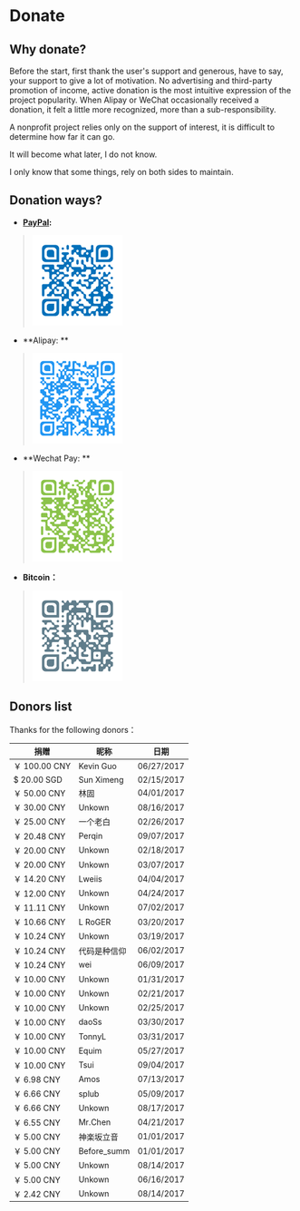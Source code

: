 # Donate

## Why donate?

Before the start, first thank the user's support and generous, have to say, your support to give a lot of motivation.
No advertising and third-party promotion of income, active donation is the most intuitive expression of the project popularity.
When Alipay or WeChat occasionally received a donation, it felt a little more recognized, more than a sub-responsibility.

A nonprofit project relies only on the support of interest, it is difficult to determine how far it can go.

It will become what later, I do not know.

I only know that some things, rely on both sides to maintain.

## Donation ways?

- **[PayPal](https://www.paypal.me/VioseyH/2.89):**
><img src="/static/img/QRcode/PayPal.png" width="160px" height="160px">
- **Alipay: **
><img src="/static/img/QRcode/AliPay.png" width="160px" height="160px">
- **Wechat Pay: **
><img src="/static/img/QRcode/WeChan.png" width="160px" height="160px">
- **Bitcoin：**
><img src="/static/img/QRcode/BTC.png" width="160px" height="160px">

## Donors list

Thanks for the following donors：

| 捐赠 | 昵称 | 日期 |
| ---- | --- | ---- |
| ￥ 100.00 CNY | Kevin Guo | 06/27/2017 |
| $ 20.00 SGD | Sun Ximeng | 02/15/2017 |
| ￥ 50.00 CNY | 林固 | 04/01/2017 |
| ￥ 30.00 CNY | Unkown | 08/16/2017 |
| ￥ 25.00 CNY | 一个老白 | 02/26/2017 |
| ￥ 20.48 CNY | Perqin | 09/07/2017 |
| ￥ 20.00 CNY | Unkown | 02/18/2017 |
| ￥ 20.00 CNY | Unkown | 03/07/2017 |
| ￥ 14.20 CNY | Lweiis | 04/04/2017 |
| ￥ 12.00 CNY | Unkown | 04/24/2017 |
| ￥ 11.11 CNY | Unkown | 07/02/2017 |
| ￥ 10.66 CNY | L RoGER | 03/20/2017 |
| ￥ 10.24 CNY | Unkown | 03/19/2017 |
| ￥ 10.24 CNY | 代码是种信仰 | 06/02/2017 |
| ￥ 10.24 CNY | wei | 06/09/2017 |
| ￥ 10.00 CNY | Unkown | 01/31/2017 |
| ￥ 10.00 CNY | Unkown | 02/21/2017 |
| ￥ 10.00 CNY | Unkown | 02/25/2017 |
| ￥ 10.00 CNY | daoSs | 03/30/2017 |
| ￥ 10.00 CNY | TonnyL | 03/31/2017 |
| ￥ 10.00 CNY | Equim | 05/27/2017 |
| ￥ 10.00 CNY | Tsui | 09/04/2017 |
| ￥ 6.98 CNY | Amos | 07/13/2017 |
| ￥ 6.66 CNY | splub | 05/09/2017 |
| ￥ 6.66 CNY | Unkown | 08/17/2017 |
| ￥ 6.55 CNY | Mr.Chen | 04/21/2017 |
| ￥ 5.00 CNY | 神楽坂立音 | 01/01/2017 |
| ￥ 5.00 CNY | Before_summ | 01/01/2017 |
| ￥ 5.00 CNY | Unkown | 08/14/2017 |
| ￥ 5.00 CNY | Unkown | 06/16/2017 |
| ￥ 2.42 CNY | Unkown | 08/14/2017 |